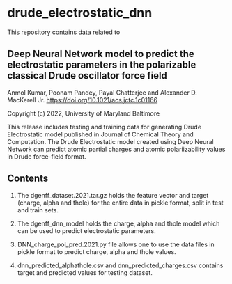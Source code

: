 # drude_electrostatic_dnn

This repository contains data related to

## Deep Neural Network model to predict the electrostatic parameters in the polarizable classical Drude oscillator force field
Anmol Kumar, Poonam Pandey, Payal Chatterjee and Alexander D. MacKerell Jr.
https://doi.org/10.1021/acs.jctc.1c01166

Copyright (c) 2022, University of Maryland Baltimore

This release includes testing and training data for generating Drude Electrostatic model published in Journal of Chemical Theory and Computation.
The Drude Electrostatic model created using Deep Neural Network can predict atomic partial charges and atomic polariizability values in Drude force-field format.

## Contents

1. The dgenff_dataset.2021.tar.gz holds the feature vector and target (charge, alpha and thole) for the entire data in pickle format, split in test and train sets.

2. The dgenff_dnn_model holds the charge, alpha and thole model which can be used to predict electrostatic parameters.

3. DNN_charge_pol_pred.2021.py file allows one to use the data files in pickle format to predict charge, alpha and thole values. 
 
4. dnn_predicted_alphathole.csv and dnn_predicted_charges.csv contains target and predicted values for testing dataset.

